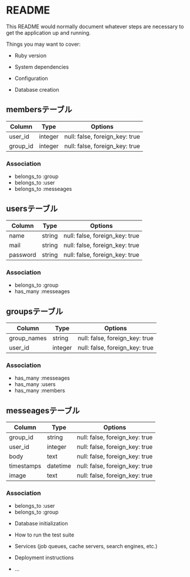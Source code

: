 # README

This README would normally document whatever steps are necessary to get the
application up and running.

Things you may want to cover:

* Ruby version

* System dependencies

* Configuration

* Database creation

## membersテーブル
|Column|Type|Options|
|------|----|-------|
|user_id|integer|null: false, foreign_key: true|
|group_id|integer|null: false, foreign_key: true|

### Association
- belongs_to :group
- belongs_to :user
- belongs_to :messeages

## usersテーブル
|Column|Type|Options|
|------|----|-------|
|name|string|null: false, foreign_key: true|
|mail|string|null: false, foreign_key: true|
|password|string|null: false, foreign_key: true|

### Association
- belongs_to :group
- has_many :messeages

## groupsテーブル
|Column|Type|Options|
|------|----|-------|
|group_names|string|null: false, foreign_key: true|
|user_id|integer|null: false, foreign_key: true|

### Association
- has_many :messeages
- has_many :users
- has_many :members

## messeagesテーブル
|Column|Type|Options|
|------|----|-------|
|group_id|string|null: false, foreign_key: true|
|user_id|integer|null: false, foreign_key: true|
|body|text|null: false, foreign_key: true|
|timestamps|datetime|null: false, foreign_key: true|
|image|text|null: false, foreign_key: true|

### Association
- belongs_to :user
- belongs_to :group

* Database initialization

* How to run the test suite

* Services (job queues, cache servers, search engines, etc.)

* Deployment instructions

* ...
